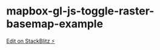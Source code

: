# mapbox-gl-js-toggle-raster-basemap-example

[Edit on StackBlitz ⚡️](https://stackblitz.com/edit/mapbox-simple-map-hnnzej)